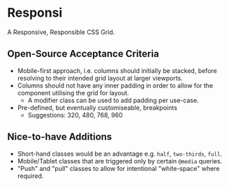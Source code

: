 # Responsi

A Responsive, Responsible CSS Grid.

## Open-Source Acceptance Criteria

* Mobile-first approach, i.e. columns should initially be stacked, before resolving to their intended grid layout at larger viewports.
* Columns should not have any inner padding in order to allow for the component utilising the grid for layout.
  * A modifier class can be used to add padding per use-case.
* Pre-defined, but eventually customiseable, breakpoints
  * Suggestions: 320, 480, 768, 960

## Nice-to-have Additions
* Short-hand classes would be an advantage e.g. `half`, `two-thirds`, `full`.
* Mobile/Tablet classes that are triggered only by certain `@media` queries.
* "Push" and "pull" classes to allow for intentional "white-space" where required.

